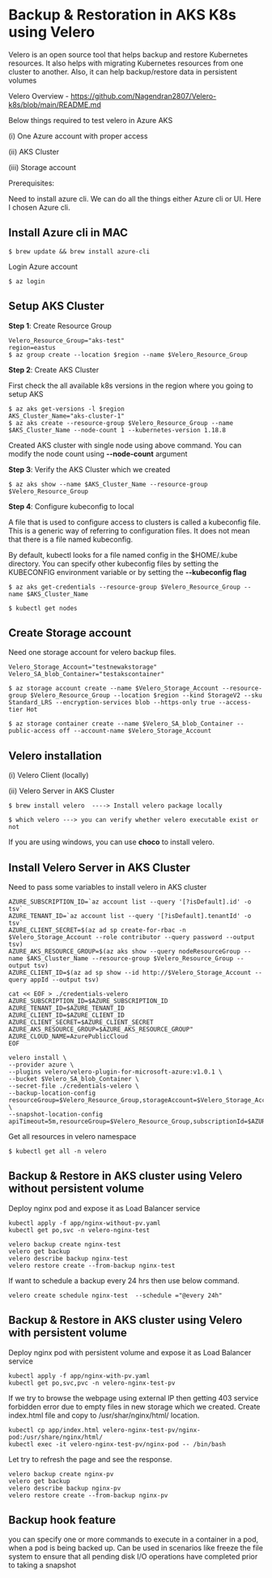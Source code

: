 # Backup & Restoration in AKS K8s using Velero #

Velero is an open source tool that helps backup and restore Kubernetes resources. It also helps with migrating Kubernetes resources from one cluster to another. Also, it can help backup/restore data in persistent volumes

Velero Overview - https://github.com/Nagendran2807/Velero-k8s/blob/main/README.md

Below things required to test velero in Azure AKS

(i) One Azure account with proper access 

(ii) AKS Cluster

(iii) Storage account 

Prerequisites:

Need to install azure cli. We can do all the things either Azure cli or UI. 
Here I chosen Azure cli.

Install Azure cli in MAC
--------------------------
```
$ brew update && brew install azure-cli 
```
Login Azure account
```
$ az login 
```
Setup AKS Cluster
----------------------
**Step 1**: Create Resource Group 
```
Velero_Resource_Group="aks-test"
region=eastus
$ az group create --location $region --name $Velero_Resource_Group
```
**Step 2**: Create AKS Cluster

First check the all available k8s versions in the region where you going to setup AKS
```
$ az aks get-versions -l $region
AKS_Cluster_Name="aks-cluster-1"
$ az aks create --resource-group $Velero_Resource_Group --name $AKS_Cluster_Name --node-count 1 --kubernetes-version 1.18.8
```
Created AKS cluster with single node using above command. You can modify the node count using **--node-count** argument

**Step 3**: Verify the AKS Cluster which we created
```
$ az aks show --name $AKS_Cluster_Name --resource-group $Velero_Resource_Group
```

**Step 4**: Configure kubeconfig to local 

A file that is used to configure access to clusters is called a kubeconfig file. 
This is a generic way of referring to configuration files. It does not mean that there is a file named kubeconfig.

By default, kubectl looks for a file named config in the $HOME/.kube directory. You can specify other kubeconfig files by setting the KUBECONFIG environment variable or by setting the **--kubeconfig flag**
```
$ az aks get-credentials --resource-group $Velero_Resource_Group --name $AKS_Cluster_Name

$ kubectl get nodes 
```

Create Storage account
---------------------------
Need one storage account for velero backup files.
```
Velero_Storage_Account="testnewakstorage"
Velero_SA_blob_Container="testakscontainer"

$ az storage account create --name $Velero_Storage_Account --resource-group $Velero_Resource_Group --location $region --kind StorageV2 --sku Standard_LRS --encryption-services blob --https-only true --access-tier Hot

$ az storage container create --name $Velero_SA_blob_Container --public-access off --account-name $Velero_Storage_Account
```

Velero installation
-----------------------
(i) Velero Client (locally)

(ii) Velero Server in AKS Cluster
```
$ brew install velero  ----> Install velero package locally 

$ which velero ---> you can verify whether velero executable exist or not 
```
If you are using windows, you can use **choco** to install velero.

Install Velero Server in AKS Cluster
---------------------------------------
Need to pass some variables to install velero in AKS cluster

```
AZURE_SUBSCRIPTION_ID=`az account list --query '[?isDefault].id' -o tsv`
AZURE_TENANT_ID=`az account list --query '[?isDefault].tenantId' -o tsv`
AZURE_CLIENT_SECRET=$(az ad sp create-for-rbac -n $Velero_Storage_Account --role contributor --query password --output tsv)
AZURE_AKS_RESOURCE_GROUP=$(az aks show --query nodeResourceGroup --name $AKS_Cluster_Name --resource-group $Velero_Resource_Group --output tsv)
AZURE_CLIENT_ID=$(az ad sp show --id http://$Velero_Storage_Account --query appId --output tsv)

cat << EOF > ./credentials-velero
AZURE_SUBSCRIPTION_ID=$AZURE_SUBSCRIPTION_ID
AZURE_TENANT_ID=$AZURE_TENANT_ID
AZURE_CLIENT_ID=$AZURE_CLIENT_ID
AZURE_CLIENT_SECRET=$AZURE_CLIENT_SECRET
AZURE_AKS_RESOURCE_GROUP=$AZURE_AKS_RESOURCE_GROUP"
AZURE_CLOUD_NAME=AzurePublicCloud
EOF

velero install \
--provider azure \
--plugins velero/velero-plugin-for-microsoft-azure:v1.0.1 \
--bucket $Velero_SA_blob_Container \
--secret-file ./credentials-velero \
--backup-location-config resourceGroup=$Velero_Resource_Group,storageAccount=$Velero_Storage_Account,subscriptionId=$AZURE_SUBSCRIPTION_ID \
--snapshot-location-config apiTimeout=5m,resourceGroup=$Velero_Resource_Group,subscriptionId=$AZURE_SUBSCRIPTION_ID
```
Get all resources in velero namespace 
```
$ kubectl get all -n velero
```
Backup & Restore in AKS cluster using Velero without persistent volume
-------------------------------------------------------------------------
Deploy nginx pod and expose it as Load Balancer service
```
kubectl apply -f app/nginx-without-pv.yaml
kubectl get po,svc -n velero-nginx-test

velero backup create nginx-test
velero get backup
velero describe backup nginx-test 
velero restore create --from-backup nginx-test 
```
If want to schedule a backup every 24 hrs then use below command.
```
velero create schedule nginx-test  --schedule ="@every 24h"
```

Backup & Restore in AKS cluster using Velero with persistent volume
-------------------------------------------------------------------------
Deploy nginx pod with persistent volume and expose it as Load Balancer service
```
kubectl apply -f app/nginx-with-pv.yaml
kubectl get po,svc,pvc -n velero-nginx-test-pv
```
If we try to browse the webpage using external IP then getting 403 service forbidden error due to empty files in new storage which we created.
Create index.html file and copy to /usr/shar/nginx/html/ location. 
```
kubectl cp app/index.html velero-nginx-test-pv/nginx-pod:/usr/share/nginx/html/
kubectl exec -it velero-nginx-test-pv/nginx-pod -- /bin/bash
```
Let try to refresh the page and see the response.

```
velero backup create nginx-pv
velero get backup
velero describe backup nginx-pv 
velero restore create --from-backup nginx-pv
```

Backup hook feature
--------------------
you can specify one or more commands to execute in a container in a pod, when a pod is being backed up.
Can be used in scenarios like freeze the file system to ensure that all pending disk I/O operations have completed prior to taking a snapshot

